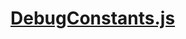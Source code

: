 

<!-- Start DebugConstants.js -->

# [DebugConstants.js](DebugConstants.js)

<!-- End DebugConstants.js -->

